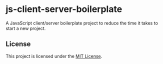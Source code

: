 # js-client-server-boilerplate

A JavaScript client/server boilerplate project to reduce the time it takes to start a new project.

## License

This project is licensed under the [MIT License](./LICENSE.md).

